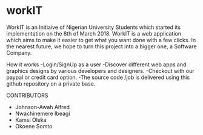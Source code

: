 # workIT
WorkIT is an Initiaive of Nigerian University Students which started its implementation on the 8th of March 2018. WorkIT is a web application which aims to make it easier to get what you want done with a few clicks. In the nearest future, we hope to turn this project into a bigger one, a Software Company.

How it works
-Login/SignUp as a user
-Discover different web apps and graphics designs by various developers and designers.
-Checkout with our paypal or credit card option.
-The source code /job is delivered using this github repository on a private base.


CONTRIBUTORS
- Johnson-Awah Alfred
- Nwachinemere Ibeagi
- Kamsi Oleka
- Okoene Somto
